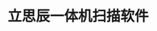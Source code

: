 ﻿---
id: 1759
title: "立思辰一体机扫描软件"
weight: 1759
version: "1.2.2"
updateTime: "2023-09-08T16:12:18"
debName: "http://113.24.212.22:8090/upload/file/lanxum-scan-manager-loongarch64.deb"
debSize: "28.7 MB"
command: "/opt/lanxum/scan-manager/scan-manager"
---
